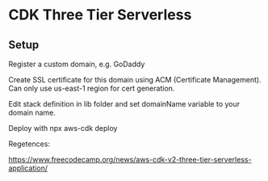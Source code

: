 # CDK Three Tier Serverless

## Setup

Register a custom domain, e.g. GoDaddy

Create SSL certificate for this domain using ACM (Certificate Management). Can only use us-east-1 region for cert generation.

Edit stack definition in lib folder and set domainName variable to your domain name.

Deploy with npx aws-cdk deploy


Regetences:

https://www.freecodecamp.org/news/aws-cdk-v2-three-tier-serverless-application/